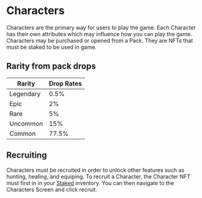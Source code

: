 # Characters

Characters are the primary way for users to play the game. Each Character has their own attributes which may influence how you can play the game. Characters may be purchased or opened from a Pack. They are NFTs that must be staked to be used in game.

## Rarity from pack drops

| Rarity    | Drop Rates |
| --------- | ---------- |
| Legendary | 0.5%       |
| Epic      | 2%         |
| Rare      | 5%         |
| Uncommon  | 15%        |
| Common    | 77.5%      |

## Recruiting

Characters must be recruited in order to unlock other features such as hunting, healing, and equiping.
To recruit a Character, the Character NFT must first in in your [Staked](./docs/game-mechanics/characters/staking) inventory. You can then navigate to the Characters Screen and click recruit.
